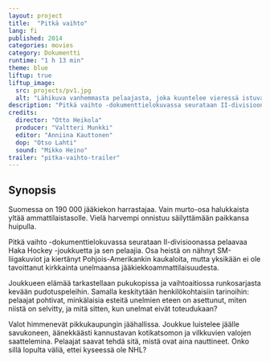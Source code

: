 ```yaml
---
layout: project
title:  "Pitkä vaihto"
lang: fi
published: 2014
categories: movies
category: Dokumentti
runtime: "1 h 13 min"
theme: blue
liftup: true
liftup_image:
  src: projects/pv1.jpg
  alt: "Lähikuva vanhemmasta pelaajasta, joka kuuntelee vieressä istuvan joukkuekaverin keskustelua."
description: "Pitkä vaihto -dokumenttielokuvassa seurataan II-divisioonassa pelaavaa Haka Hockey -joukkuetta ja sen pelaajia. Osa heistä on nähnyt SM-liigakuviot ja kiertänyt Pohjois-Amerikankin kaukaloita, mutta yksikään ei ole tavoittanut kirkkainta unelmaansa jääkiekkoammattilaisuudesta."
credits:
  director: "Otto Heikola"
  producer: "Valtteri Munkki"
  editor: "Anniina Kauttonen"
  dop: "Otso Lahti"
  sound: "Mikko Heino"
trailer: "pitka-vaihto-trailer"
---
```


## Synopsis

Suomessa on 190 000 jääkiekon harrastajaa. Vain murto-osa halukkaista yltää ammattilaistasolle. Vielä harvempi onnistuu säilyttämään paikkansa huipulla.

Pitkä vaihto -dokumenttielokuvassa seurataan II-divisioonassa pelaavaa Haka Hockey -joukkuetta ja sen pelaajia. Osa heistä on nähnyt SM-liigakuviot ja kiertänyt Pohjois-Amerikankin kaukaloita, mutta yksikään ei ole tavoittanut kirkkainta unelmaansa jääkiekkoammattilaisuudesta.

Joukkueen elämää tarkastellaan pukukopissa ja vaihtoaitiossa runkosarjasta kevään pudotuspeleihin. Samalla keskitytään henkilökohtaisiin tarinoihin: pelaajat pohtivat, minkälaisia esteitä unelmien eteen on asettunut, miten niistä on selvitty, ja mitä sitten, kun unelmat eivät toteudukaan?

Valot himmenevät pikkukaupungin jäähallissa. Joukkue luistelee jäälle savukoneen, äänekkäästi kannustavan kotikatsomon ja vilkkuvien valojen saattelemina. Pelaajat saavat tehdä sitä, mistä ovat aina nauttineet. Onko sillä lopulta väliä, ettei kyseessä ole NHL?
